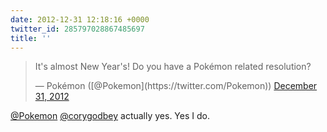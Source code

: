```yaml
---
date: 2012-12-31 12:18:16 +0000
twitter_id: 285797028867485697
title: ''
---
```


<blockquote class="twitter-tweet"><p lang="en" dir="ltr">It&#39;s almost New Year&#39;s! Do you have a Pokémon related resolution?</p>&mdash; Pokémon ([@Pokemon](https://twitter.com/Pokemon)) <a href="https://twitter.com/Pokemon/status/285792638223912961?ref_src=twsrc%5Etfw">December 31, 2012</a></blockquote>
<script async src="https://platform.twitter.com/widgets.js" charset="utf-8"></script>

[@Pokemon](https://twitter.com/Pokemon) [@corygodbey](https://twitter.com/corygodbey) actually yes. Yes I do.
